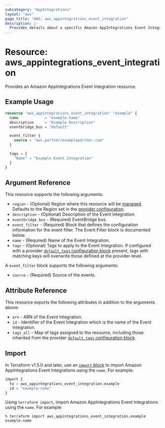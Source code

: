 ```yaml
---
subcategory: "AppIntegrations"
layout: "aws"
page_title: "AWS: aws_appintegrations_event_integration"
description: |-
  Provides details about a specific Amazon AppIntegrations Event Integration
---
```


# Resource: aws_appintegrations_event_integration

Provides an Amazon AppIntegrations Event Integration resource.

## Example Usage

```terraform
resource "aws_appintegrations_event_integration" "example" {
  name            = "example-name"
  description     = "Example Description"
  eventbridge_bus = "default"

  event_filter {
    source = "aws.partner/examplepartner.com"
  }

  tags = {
    "Name" = "Example Event Integration"
  }
}
```

## Argument Reference

This resource supports the following arguments:

* `region` - (Optional) Region where this resource will be [managed](https://docs.aws.amazon.com/general/latest/gr/rande.html#regional-endpoints). Defaults to the Region set in the [provider configuration](https://registry.terraform.io/providers/hashicorp/aws/latest/docs#aws-configuration-reference).
* `description` - (Optional) Description of the Event Integration.
* `eventbridge_bus` - (Required) EventBridge bus.
* `event_filter` - (Required) Block that defines the configuration information for the event filter. The Event Filter block is documented below.
* `name` - (Required) Name of the Event Integration.
* `tags` - (Optional) Tags to apply to the Event Integration. If configured with a provider [`default_tags` configuration block](https://registry.terraform.io/providers/hashicorp/aws/latest/docs#default_tags-configuration-block) present, tags with matching keys will overwrite those defined at the provider-level.

A `event_filter` block supports the following arguments:

* `source` - (Required) Source of the events.

## Attribute Reference

This resource exports the following attributes in addition to the arguments above:

* `arn` - ARN of the Event Integration.
* `id` - Identifier of the Event Integration which is the name of the Event Integration.
* `tags_all` - Map of tags assigned to the resource, including those inherited from the provider [`default_tags` configuration block](https://registry.terraform.io/providers/hashicorp/aws/latest/docs#default_tags-configuration-block).

## Import

In Terraform v1.5.0 and later, use an [`import` block](https://developer.hashicorp.com/terraform/language/import) to import Amazon AppIntegrations Event Integrations using the `name`. For example:

```terraform
import {
  to = aws_appintegrations_event_integration.example
  id = "example-name"
}
```

Using `terraform import`, import Amazon AppIntegrations Event Integrations using the `name`. For example:

```console
% terraform import aws_appintegrations_event_integration.example example-name
```
